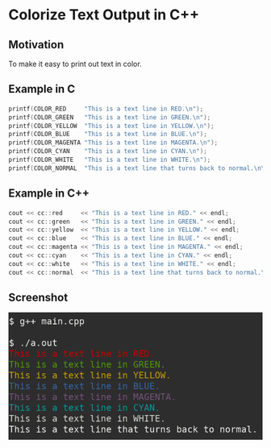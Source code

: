 # Colorize Text Output in C++

## Motivation

To make it easy to print out text in color.

## Example in C

```c
printf(COLOR_RED     "This is a text line in RED.\n");
printf(COLOR_GREEN   "This is a text line in GREEN.\n");
printf(COLOR_YELLOW  "This is a text line in YELLOW.\n");
printf(COLOR_BLUE    "This is a text line in BLUE.\n");
printf(COLOR_MAGENTA "This is a text line in MAGENTA.\n");
printf(COLOR_CYAN    "This is a text line in CYAN.\n");
printf(COLOR_WHITE   "This is a text line in WHITE.\n");
printf(COLOR_NORMAL  "This is a text line that turns back to normal.\n\n");
```

## Example in C++

```cpp
cout << cc::red     << "This is a text line in RED." << endl;
cout << cc::green   << "This is a text line in GREEN." << endl;
cout << cc::yellow  << "This is a text line in YELLOW." << endl;
cout << cc::blue    << "This is a text line in BLUE." << endl;
cout << cc::magenta << "This is a text line in MAGENTA." << endl;
cout << cc::cyan    << "This is a text line in CYAN." << endl;
cout << cc::white   << "This is a text line in WHITE." << endl;
cout << cc::normal  << "This is a text line that turns back to normal.\n" << endl;
```

## Screenshot

![](images/screenshot.png)
